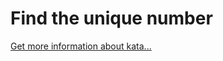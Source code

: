 Find the unique number
=
[Get more information about kata...](https://www.codewars.com//kata//kata/585d7d5adb20cf33cb000235)